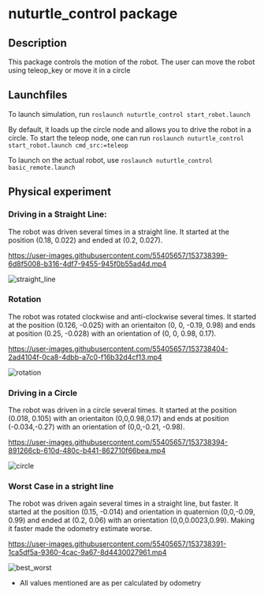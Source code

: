 # nuturtle_control package

## Description 
This package controls the motion of the robot. The user can move the robot using teleop_key or move it in a circle

## Launchfiles

To launch simulation, run `roslaunch nuturtle_control start_robot.launch`

By default, it loads up the circle node and allows you to drive the robot in a circle. To start the teleop node, one can run `roslaunch nuturtle_control start_robot.launch cmd_src:=teleop`

To launch on the actual robot, use `roslaunch nuturtle_control basic_remote.launch`

## Physical experiment

### Driving in a Straight Line: 

The robot was driven several times in a straight line. It started at the position (0.18, 0.022) and ended at (0.2, 0.027). 

https://user-images.githubusercontent.com/55405657/153738399-6d8f5008-b316-4df7-9455-945f0b55ad4d.mp4

![straight_line](https://user-images.githubusercontent.com/55405657/153738907-3ee43f76-e0f1-43f2-8c78-0a1e94e365ea.gif)

### Rotation

The robot was rotated clockwise and anti-clockwise several times. It started at the position  (0.126, -0.025) with an orientaiton (0, 0, -0.19, 0.98) and ends at position (0.25, -0.028) with an orientation of (0, 0, 0.98, 0.17). 

https://user-images.githubusercontent.com/55405657/153738404-2ad4104f-0ca8-4dbb-a7c0-f16b32d4cf13.mp4

![rotation](https://user-images.githubusercontent.com/55405657/153738911-637b8404-8437-48ed-b323-5bee0b44ca29.gif)


### Driving in a Circle

The robot was driven in a circle several times. It started at the position (0.018, 0.105) with an orientaiton (0,0,0.98,0.17) and ends at position (-0.034,-0.27) with an orientation of (0,0,-0.21, -0.98). 

https://user-images.githubusercontent.com/55405657/153738394-891266cb-610d-480c-b441-862710f66bea.mp4

![circle](https://user-images.githubusercontent.com/55405657/153738915-655cadf4-6238-4c1a-94c9-334b34dbce91.gif)


### Worst Case in a stright line

The robot was driven again several times in a straight line, but faster. It started at the position (0.15, -0.014) and orientation in quaternion (0,0,-0.09, 0.99) and ended at (0.2, 0.06) with an orientation (0,0,0.0023,0.99). Making it faster made the odometry estimate worse. 

https://user-images.githubusercontent.com/55405657/153738391-1ca5df5a-9360-4cac-9a67-8d4430027961.mp4

![best_worst](https://user-images.githubusercontent.com/55405657/153738922-fc8e641d-dc9f-4f2e-a4a2-cef80d2d6684.gif)

* All values mentioned are as per calculated by odometry